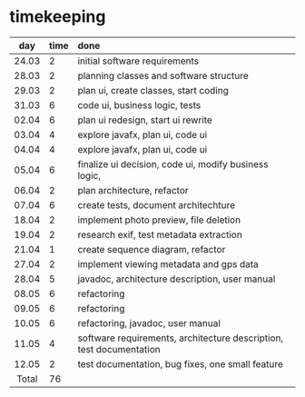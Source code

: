 # timekeeping

|  day  | time | done                                                                |
| :---: | :--- | :------------------------------------------------------------------ |
| 24.03 | 2    | initial software requirements                                       |
| 28.03 | 2    | planning classes and software structure                             |
| 29.03 | 2    | plan ui, create classes, start coding                               |
| 31.03 | 6    | code ui, business logic, tests                                      |
| 02.04 | 6    | plan ui redesign, start ui rewrite                                  |
| 03.04 | 4    | explore javafx, plan ui, code ui                                    |
| 04.04 | 4    | explore javafx, plan ui, code ui                                    |
| 05.04 | 6    | finalize ui decision, code ui, modify business logic,               |
| 06.04 | 2    | plan architecture, refactor                                         |
| 07.04 | 6    | create tests, document architechture                                |
| 18.04 | 2    | implement photo preview, file deletion                              |
| 19.04 | 2    | research exif, test metadata extraction                             |
| 21.04 | 1    | create sequence diagram, refactor                                   |
| 27.04 | 2    | implement viewing metadata and gps data                             |
| 28.04 | 5    | javadoc, architecture description, user manual                      |
| 08.05 | 6    | refactoring                                                         |
| 09.05 | 6    | refactoring                                                         |
| 10.05 | 6    | refactoring, javadoc, user manual                                   |
| 11.05 | 4    | software requirements, architecture description, test documentation |
| 12.05 | 2    | test documentation, bug fixes, one small feature                    |
| Total | 76   |                                                                     |
